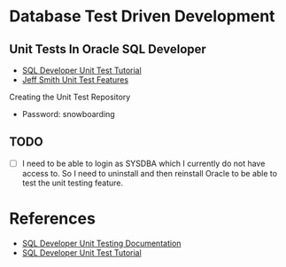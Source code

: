 # Database Test Driven Development

## Unit Tests In Oracle SQL Developer
* [SQL Developer Unit Test Tutorial](https://docs.oracle.com/cd/E55747_01/appdev.41/e55591/sql-developer-unit-testing.htm#GUID-A5B48FAB-F171-4912-B714-5AD876E439DF)
* [Jeff Smith Unit Test Features](http://www.thatjeffsmith.com/archive/2014/04/unit-testing-your-plsql-with-oracle-sql-developer/)

Creating the Unit Test Repository
* Password: snowboarding

## TODO
- [ ] I need to be able to login as SYSDBA which I currently do
not have access to. So I need to uninstall and then reinstall
Oracle to be able to test the unit testing feature.



# References
* [SQL Developer Unit Testing Documentation](https://docs.oracle.com/cd/E55747_01/appdev.41/e55591/sql-developer-unit-testing.htm#f1_unittesting_html)
* [SQL Developer Unit Test Tutorial](https://docs.oracle.com/cd/E55747_01/appdev.41/e55591/sql-developer-unit-testing.htm#GUID-A5B48FAB-F171-4912-B714-5AD876E439DF)
